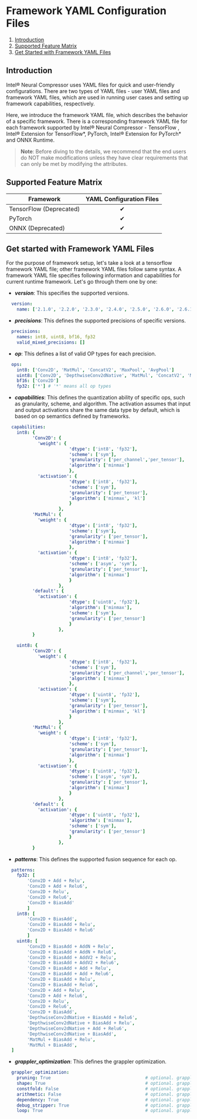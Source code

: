 Framework YAML Configuration Files
====
1. [Introduction](#introduction)
2. [Supported Feature Matrix](#supported-feature-matrix)
2. [Get Started with Framework YAML Files](#get-started-with-framework-yaml-files)



## Introduction

Intel® Neural Compressor uses YAML files for quick 
and user-friendly configurations. There are two types of YAML files - 
user YAML files and framework YAML files, which are used in 
running user cases and setting up framework capabilities, respectively. 

Here, we introduce the framework YAML file, which describes the behavior of 
a specific framework. There is a corresponding framework YAML file for each framework supported by 
Intel® Neural Compressor - TensorFlow
, Intel® Extension for TensorFlow*, PyTorch, Intel® Extension for PyTorch* and ONNX Runtime. 

>**Note**: Before diving to the details, we recommend that the end users do NOT make modifications
unless they have clear requirements that can only be met by modifying the attributes. 

## Supported Feature Matrix

| Framework  | YAML Configuration Files |
|------------|:------------------------:|
| TensorFlow (Deprecated) |         &#10004;         |
| PyTorch    |         &#10004;         |
| ONNX (Deprecated)       |         &#10004;         |


## Get started with Framework YAML Files

For the purpose of framework setup, let's take a look at a tensorflow framework YAML file;
other framework YAML files follow same syntax. A framework YAML file specifies following
information and capabilities for current runtime framework. Let's go through 
them one by one: 

* ***version***: This specifies the supported versions. 
```yaml
  version:
    name: ['2.1.0', '2.2.0', '2.3.0', '2.4.0', '2.5.0', '2.6.0', '2.6.1', '2.6.2', '2.7.0', '2.8.0', '1.15.0-up1', '1.15.0-up2']
```

* ***precisions***: This defines the supported precisions of specific versions. 
```yaml
  precisions: 
    names: int8, uint8, bf16, fp32
    valid_mixed_precisions: []
```
* ***op***: This defines a list of valid OP types for each precision.
```yaml
  ops: 
    int8: ['Conv2D', 'MatMul', 'ConcatV2', 'MaxPool', 'AvgPool']
    uint8: ['Conv2D', 'DepthwiseConv2dNative', 'MatMul', 'ConcatV2', 'MaxPool', 'AvgPool']
    bf16: ['Conv2D']  
    fp32: ['*'] # '*' means all op types
```
* ***capabilities***: This defines the quantization ability of specific ops, such as
granularity, scheme, and algorithm. The activation assumes that input and output activations
share the same data type by default, which is based on op semantics defined by
frameworks. 
```yaml
  capabilities: 
    int8: {
          'Conv2D': {
            'weight': {
                        'dtype': ['int8', 'fp32'],
                        'scheme': ['sym'],
                        'granularity': ['per_channel','per_tensor'],
                        'algorithm': ['minmax']
                        },
            'activation': {
                        'dtype': ['int8', 'fp32'],
                        'scheme': ['sym'],
                        'granularity': ['per_tensor'],
                        'algorithm': ['minmax', 'kl']
                        }
                    },
          'MatMul': {
            'weight': {
                        'dtype': ['int8', 'fp32'],
                        'scheme': ['sym'],
                        'granularity': ['per_tensor'],
                        'algorithm': ['minmax']
                        },
            'activation': {
                        'dtype': ['int8', 'fp32'],
                        'scheme': ['asym', 'sym'],
                        'granularity': ['per_tensor'],
                        'algorithm': ['minmax']
                        }
                    },
          'default': {
            'activation': {
                        'dtype': ['uint8', 'fp32'],
                        'algorithm': ['minmax'],
                        'scheme': ['sym'],
                        'granularity': ['per_tensor']
                        }
                    },
          }

    uint8: {
          'Conv2D': {
            'weight': {
                        'dtype': ['int8', 'fp32'],
                        'scheme': ['sym'],
                        'granularity': ['per_channel','per_tensor'],
                        'algorithm': ['minmax']
                        },
            'activation': {
                        'dtype': ['uint8', 'fp32'],
                        'scheme': ['sym'],
                        'granularity': ['per_tensor'],
                        'algorithm': ['minmax', 'kl']
                        }
                    },
          'MatMul': {
            'weight': {
                        'dtype': ['int8', 'fp32'],
                        'scheme': ['sym'],
                        'granularity': ['per_tensor'],
                        'algorithm': ['minmax']
                        },
            'activation': {
                        'dtype': ['uint8', 'fp32'],
                        'scheme': ['asym', 'sym'],
                        'granularity': ['per_tensor'],
                        'algorithm': ['minmax']
                        }
                    },
          'default': {
            'activation': {
                        'dtype': ['uint8', 'fp32'],
                        'algorithm': ['minmax'],
                        'scheme': ['sym'],
                        'granularity': ['per_tensor']
                        }
                    },
          }
```
* ***patterns***: This defines the supported fusion sequence for each op. 
```yaml
  patterns: 
    fp32: [ 
        'Conv2D + Add + Relu',
        'Conv2D + Add + Relu6',
        'Conv2D + Relu',
        'Conv2D + Relu6',
        'Conv2D + BiasAdd'
        ]
    int8: [
        'Conv2D + BiasAdd',
        'Conv2D + BiasAdd + Relu',
        'Conv2D + BiasAdd + Relu6'
        ]
    uint8: [
        'Conv2D + BiasAdd + AddN + Relu',
        'Conv2D + BiasAdd + AddN + Relu6',
        'Conv2D + BiasAdd + AddV2 + Relu',
        'Conv2D + BiasAdd + AddV2 + Relu6',
        'Conv2D + BiasAdd + Add + Relu',
        'Conv2D + BiasAdd + Add + Relu6',
        'Conv2D + BiasAdd + Relu',
        'Conv2D + BiasAdd + Relu6',
        'Conv2D + Add + Relu',
        'Conv2D + Add + Relu6',
        'Conv2D + Relu',
        'Conv2D + Relu6',
        'Conv2D + BiasAdd',
        'DepthwiseConv2dNative + BiasAdd + Relu6',
        'DepthwiseConv2dNative + BiasAdd + Relu',
        'DepthwiseConv2dNative + Add + Relu6',
        'DepthwiseConv2dNative + BiasAdd',
        'MatMul + BiasAdd + Relu',
        'MatMul + BiasAdd',
  ]
```

* ***grappler_optimization***: This defines the grappler optimization. 
```yaml
  grappler_optimization: 
    pruning: True                                    # optional. grappler pruning optimizer,default value is True.
    shape: True                                      # optional. grappler shape optimizer,default value is True.
    constfold: False                                 # optional. grappler constant folding optimizer, default value is True.
    arithmetic: False                                # optional. grappler arithmetic optimizer,default value is False.
    dependency: True                                 # optional. grappler dependency optimizer,default value is True.
    debug_stripper: True                             # optional. grappler debug_stripper optimizer,default value is True.
    loop: True                                       # optional. grappler loop optimizer,default value is True.

```
